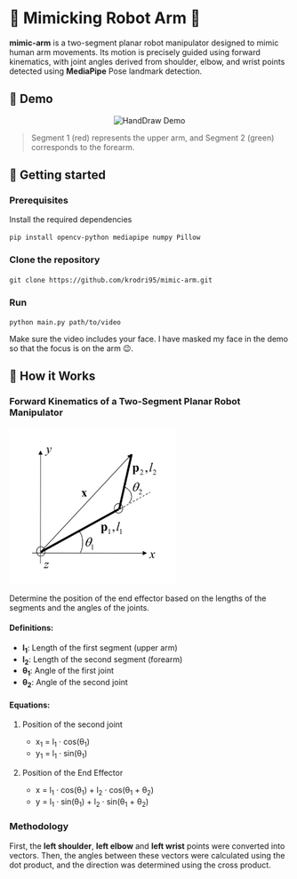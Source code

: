 # 💪 Mimicking Robot Arm 🤖

**mimic-arm** is a two-segment planar robot manipulator designed to mimic human arm movements. Its motion is precisely guided using forward kinematics, with joint angles derived from shoulder, elbow, and wrist points detected using **MediaPipe** Pose landmark detection.

## 🎥 Demo

<div style="text-align: center;">
    <img src="assets/output.gif" alt="HandDraw Demo">
</div>

> Segment 1 (red) represents the upper arm, and Segment 2 (green) corresponds to the forearm.

## 🚀 Getting started

### Prerequisites

Install the required dependencies

`pip install opencv-python mediapipe numpy Pillow`

### Clone the repository

`git clone https://github.com/krodri95/mimic-arm.git`

### Run

`python main.py path/to/video`

Make sure the video includes your face. I have masked my face in the demo so that the focus is on the arm 😉.

## 🧠 How it Works

### Forward Kinematics of a Two-Segment Planar Robot Manipulator

<img src="assets/manipulator.png" alt="manipulator" width="300">

Determine the position of the end effector based on the lengths of the segments and the angles of the joints.

#### Definitions:

- **l<sub>1</sub>**: Length of the first segment (upper arm)
- **l<sub>2</sub>**: Length of the second segment (forearm)
- **θ<sub>1</sub>**: Angle of the first joint
- **θ<sub>2</sub>**: Angle of the second joint

#### Equations:

1. Position of the second joint
    - x<sub>1</sub> = l<sub>1</sub> · cos(θ<sub>1</sub>)
    - y<sub>1</sub> = l<sub>1</sub> · sin(θ<sub>1</sub>)

2. Position of the End Effector
    - x = l<sub>1</sub> · cos(θ<sub>1</sub>) + l<sub>2</sub> · cos(θ<sub>1</sub> + θ<sub>2</sub>)
    - y = l<sub>1</sub> · sin(θ<sub>1</sub>) + l<sub>2</sub> · sin(θ<sub>1</sub> + θ<sub>2</sub>)

### Methodology

First, the **left shoulder**, **left elbow** and **left wrist** points were converted into vectors. Then, the angles between these vectors were calculated using the dot product, and the direction was determined using the cross product.